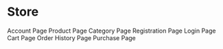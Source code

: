 # Store


Account Page
Product Page
Category Page
Registration Page
Login Page
Cart Page
Order History Page
Purchase Page
